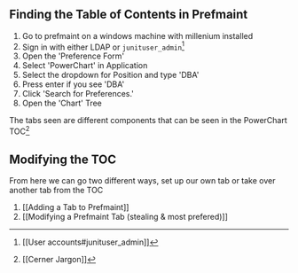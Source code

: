 ## Finding the Table of Contents in Prefmaint
1. Go to prefmaint on a windows machine with millenium installed
2. Sign in with either LDAP or `junituser_admin`[^1]
3. Open the 'Preference Form'
4. Select 'PowerChart' in Application
5. Select the dropdown for Position and type 'DBA'
6. Press enter if you see 'DBA'
7. Click 'Search for Preferences.'
8. Open the 'Chart' Tree

The tabs seen are different components that can be seen in the PowerChart TOC[^2]

## Modifying the TOC
From here we can go two different ways, set up our own tab or take over another tab from the TOC

1. [[Adding a Tab to Prefmaint]]
2. [[Modifying a Prefmaint Tab (stealing & most prefered)]]



[^1]: [[User accounts#junituser_admin]]
[^2]: [[Cerner Jargon]]